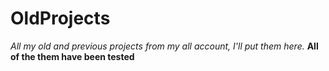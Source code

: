 # OldProjects
*All my old and previous projects from my all account, I'll put them here.*
**All of the them have been tested**
